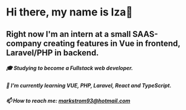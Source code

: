 # Hi there, my name is Iza👋

## Right now I'm an intern at a small SAAS-company creating features in Vue in frontend, Laravel/PHP in backend. 

##### :mortar_board: Studying to become a Fullstack web developer.
##### 🌱 I’m currently learning VUE, PHP, Laravel, React and TypeScript.
##### 📫 How to reach me: markstrom93@hotmail.com

<!--
**IzaMarkstrom/IzaMarkstrom** is a ✨ _special_ ✨ repository because its `README.md` (this file) appears on your GitHub profile.

Here are some ideas to get you started:

- 🔭 I’m currently working on ...
- 🌱 I’m currently learning ...
- 👯 I’m looking to collaborate on ...
- 🤔 I’m looking for help with ...
- 💬 Ask me about ...
- 📫 How to reach me: ...
- 😄 Pronouns: ...
- ⚡ Fun fact: ...
-->
